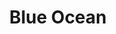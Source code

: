 ---
layout: place
title: "Blue Ocean"
permalink: /virginia/fairfax/blue-ocean.html
stateAbbr: VA
stateName: Virginia
cityName: Fairfax
seo:
  name: "Blue Ocean"
  type: Restaurant
  links: https://www.blueoceanizakaya.com/
description: "Long-running eatery in a modest strip-mall space offering sushi, bento boxes & Japanese entrees. Blue Ocean serves delicious sushi in Fairfax, Virginia. Try fresh Japanese dishes for a great dining experience. Available for takeout, lunch, and dinner."
place_id: ChIJAWTXzDtMtokRp2bG-hOGcRw
photos:
  - name: >-
      places/ChIJAWTXzDtMtokRp2bG-hOGcRw/photos/AeeoHcLvShHINVUFpsbe9BrckxUUY2WvIvwtDCXEQ6EbSM_a9SfhVQUe5yGEOcOUiDOub3ZnSTOWkmX9Xo361tfny071SZltMRkvu2BqOVfnj_Y3O_LCUxZl8CGXHG6ANkG9QCSsMC131RKzWcbmsphauXpEcZjitmPm9ZFqAy73i141MbYO4EeskKtP1f0OV3RaWKMVRSOzvTd7d0OyPTahX3pmPrnh1LZkN7_nJ8IyBC2pOQDL_S21Juq9485Eo-IQc8mZ7AjSeJ2wfLSj7avezwZUlvg0AIhepXpflPl_o5DiX16YLagQXg5mQLeeivRrBl85JEOJqHlLFXmN_wkXG9t27O6x7YSWen151FH-P-Lz4V3z43f5P2EJuA8yagWf6UEwC94yACuMwgkopTrQeHn8fyJRGSP4wqwJ846nP2S-VA
    widthPx: 3466
    heightPx: 4621
    authorAttributions:
      - displayName: Patrick Min
        uri: https://maps.google.com/maps/contrib/113463644345782756444
        photoUri: >-
          https://lh3.googleusercontent.com/a-/ALV-UjUnZQQTiXcThckXvJwR8YryN9rtpOl2WpGryyuT71noRaz_D0VV=s100-p-k-no-mo
    flagContentUri: >-
      https://www.google.com/local/imagery/report/?cb_client=maps_api_places.places_api&image_key=!1e10!2sCIHM0ogKEICAgICjuY3Wag&hl=en-US
    googleMapsUri: >-
      https://www.google.com/maps/place//data=!3m4!1e2!3m2!1sCIHM0ogKEICAgICjuY3Wag!2e10!4m2!3m1!1s0x89b64c3bccd76401:0x1c718613fac666a7
  - name: >-
      places/ChIJAWTXzDtMtokRp2bG-hOGcRw/photos/AeeoHcIzf3X5iy7Ffvx7MXaesQUMINYlZHiwzspj6SNLTiEg-qyRsBBZEqGH-SGZPRULY0dvuY_eQbNIIKw903_-rtUBJACMrO7q5x7vH7n0XecexgJ8y2f-XVEtz6Evn7ZSjBFpe13JWEHYYA374W_gJA-QMhnU4bKyLglXV_nGZ2F_GCG3Nyx28lYPiVlBTe6sj8Za5pGPsHC0gvO1B1P0uaV6o1dYAYvtzNaEIioKPT341BCsik_RWXRaxADB9gnDOiCgS4xEeSQU5vc5imxvkSxcbDRzOe_5eoOS705i27O53A
    widthPx: 1500
    heightPx: 1576
    authorAttributions:
      - displayName: Blue Ocean
        uri: https://maps.google.com/maps/contrib/102208783712279380946
        photoUri: >-
          https://lh3.googleusercontent.com/a/ACg8ocKc11-lncPMEsnqyndbwr5P9b8nY30xoOj5S_L1w21b3ytKCg=s100-p-k-no-mo
    flagContentUri: >-
      https://www.google.com/local/imagery/report/?cb_client=maps_api_places.places_api&image_key=!1e10!2sAF1QipOoXm5c8dKQ1iVNkW6sDrU51gYjLwejiYZl04Nj&hl=en-US
    googleMapsUri: >-
      https://www.google.com/maps/place//data=!3m4!1e2!3m2!1sAF1QipOoXm5c8dKQ1iVNkW6sDrU51gYjLwejiYZl04Nj!2e10!4m2!3m1!1s0x89b64c3bccd76401:0x1c718613fac666a7
  - name: >-
      places/ChIJAWTXzDtMtokRp2bG-hOGcRw/photos/AeeoHcI3lcVBrHnW1uQUjKtGRYI5xqxsNIlt8a_J5B6oM_lYD09poIha7lgt9l1em7L22hdFW9ZlrTTxPpeJFsF5g63_bwQYY59hBuCKfX_7DQzSFf9A7Ma00mhvv9p5KUKoTHzeXOVuttoBXdqytXBaotz-iFpconcm1ErffMXYLXVwvAKxth9yxZs9KmV8KbVSOC7W0uH1c9vf7X1Ci9SPjplkusP5SzRxmSACXnv3VnL94yn68m6A1A6_hh5rmpjsVuHW-G2oJAlU8ZkzacKTmnt989S2a49kEhwuWi3ThGe-ZG_itRU94tA1j3P-7sJHucFnoDVvnG2mkebXogXhyBypLqVe18k8opiO3X-fVp8H-VR1ByHAE3MyjlvIWsITqsENEpO2zjZq86Z_mH06VfR77DRKIEQSP8XphwznrTnCx3rr
    widthPx: 4032
    heightPx: 3024
    authorAttributions:
      - displayName: Kenji Nagayoshi
        uri: https://maps.google.com/maps/contrib/104809974776704144896
        photoUri: >-
          https://lh3.googleusercontent.com/a/ACg8ocI6cxD16O5UfCXL2-UpHvlZh-UvacwN_DwCfs6HbxrB8q-9RUEa=s100-p-k-no-mo
    flagContentUri: >-
      https://www.google.com/local/imagery/report/?cb_client=maps_api_places.places_api&image_key=!1e10!2sCIHM0ogKEICAgMCI1tKtjQE&hl=en-US
    googleMapsUri: >-
      https://www.google.com/maps/place//data=!3m4!1e2!3m2!1sCIHM0ogKEICAgMCI1tKtjQE!2e10!4m2!3m1!1s0x89b64c3bccd76401:0x1c718613fac666a7
  - name: >-
      places/ChIJAWTXzDtMtokRp2bG-hOGcRw/photos/AeeoHcLF9rwLNYtUwwKlIgMyD2gA6_lKz9b_vT8skzqvYwcgilDEQEV7ccYaiPSDL9-gdpdIjOtGIzeDxhOAzD47XzLjJnsasH77qXR7bkfSqnt7uu_MiNi1hRZWpA8Q7PQdwhKnDnPswTP1GiOM13bVtw2RjUCHyoAKGTl2DI2pTgL27ACNWtAWLDVOshdPCSCz0EOIxLJon3Qw8XCLgEgHXblzQzL3R09tjyLmuHk4yXKr9_ZUl6lAHvbgyF6xmDdDdH4ffYZdtbWRdBKkRBPWohYsAVTGa9ux1iELPnungMvBMUqQktBdCbXVnEoDRsTLzd8esNNv7SGyX8G30IZ-N2dlLsUSBIAIa4gbai9enYyZrH65AHxX4SmtM3hUkTYa-DWtDyNsHDg4AOzUZ6mg1Kfn0OQ8X1yT3M9lRmlzmwjzxFYu
    widthPx: 4032
    heightPx: 3024
    authorAttributions:
      - displayName: Kenji Nagayoshi
        uri: https://maps.google.com/maps/contrib/104809974776704144896
        photoUri: >-
          https://lh3.googleusercontent.com/a/ACg8ocI6cxD16O5UfCXL2-UpHvlZh-UvacwN_DwCfs6HbxrB8q-9RUEa=s100-p-k-no-mo
    flagContentUri: >-
      https://www.google.com/local/imagery/report/?cb_client=maps_api_places.places_api&image_key=!1e10!2sCIHM0ogKEICAgMCI1tKt9QE&hl=en-US
    googleMapsUri: >-
      https://www.google.com/maps/place//data=!3m4!1e2!3m2!1sCIHM0ogKEICAgMCI1tKt9QE!2e10!4m2!3m1!1s0x89b64c3bccd76401:0x1c718613fac666a7
  - name: >-
      places/ChIJAWTXzDtMtokRp2bG-hOGcRw/photos/AeeoHcK9q0CFrC0thSAoZ55eURu5yEEmfatlEA5yyUkGXXeztBV29MDokFGAMgffNeailLqksOPyP4QSbuL_3C30rew5PFUx0dHq0yR8fPWI6oGT8io3dCtaUpS_63lpbStxAcCzfjlZQ1M-daNqGCesxBdUWYijaY200tJYy3Tt_gNK78S2yPnAh8vZRQBDhw3SRpH3MhikQQ1lL6NMLOvuN6hiJPVimIyc9IQW52y92ndo54Az53ifuoXtgDz52JHJiizzZA61D7V0GnkZ4VclbLl0FAF7b0zsCvPCmNBo8K2PIcxuUrkLLyGCAHkxeaMVkhat8mGgXJFvTGEEwYXtu2sWSSlgj_AdCI9l3mAXdomQn07yKhoyPNb5f3Ewdzrijv0ujsBikAVCL3l_gXFSZLSuhrTRTcRPpm_xICnA1kv44CLe
    widthPx: 4032
    heightPx: 3024
    authorAttributions:
      - displayName: m chi
        uri: https://maps.google.com/maps/contrib/107873724482899956993
        photoUri: >-
          https://lh3.googleusercontent.com/a-/ALV-UjXpuc80lyK-xz4KgFYiT1iZ7aPZhFnLRLmygcqoqVcRJnp0OJ0uVQ=s100-p-k-no-mo
    flagContentUri: >-
      https://www.google.com/local/imagery/report/?cb_client=maps_api_places.places_api&image_key=!1e10!2sCIHM0ogKEICAgIDxmM6p_wE&hl=en-US
    googleMapsUri: >-
      https://www.google.com/maps/place//data=!3m4!1e2!3m2!1sCIHM0ogKEICAgIDxmM6p_wE!2e10!4m2!3m1!1s0x89b64c3bccd76401:0x1c718613fac666a7
  - name: >-
      places/ChIJAWTXzDtMtokRp2bG-hOGcRw/photos/AeeoHcJGUG39dXqYmTRvfaLDOB4kyVKFM8BhpS43MwZFgIROq9dZ1f1xbOPfl-woKTHoMXf1E-jfmtr6K_CZZeKDc1lef9X8q8nit5HAPyF5yViadgJYAZJxVUFT1WBloPQ1fudTh6aIPrvv_EqIEk8Gqyyx18keAlV9YvIsbu_92Hwgs0C49UHdt8SzlBsZTxUWXOg4063si7jl5-Kf1FmyLALkvfFN5g--UKrnc5Sje0HJFQznXTlHhznTnFTonvQ0s-QMmalN4VA_0ZRJcd3UyU6gE91Wj0ojCmUy4ZvhpJQ_No16DiPTTpufz3RV9R8RfO3gAORxc0mLBFPoscNyLw4uUFA4He44deAxzgwIHY917MU0n-ADT9XZqieEqfJZOx19dTL34s17I7FzGTs3KLpxQgHFO4mwrjAWfLkY3jo
    widthPx: 4032
    heightPx: 2268
    authorAttributions:
      - displayName: Alice W
        uri: https://maps.google.com/maps/contrib/118196418364741777989
        photoUri: >-
          https://lh3.googleusercontent.com/a-/ALV-UjUe3esHahUBOQ1w1wwBJRFHfemLH2dO3O30cE44FLkOfP2WeHntLQ=s100-p-k-no-mo
    flagContentUri: >-
      https://www.google.com/local/imagery/report/?cb_client=maps_api_places.places_api&image_key=!1e10!2sCIHM0ogKEICAgIDn_rKwMw&hl=en-US
    googleMapsUri: >-
      https://www.google.com/maps/place//data=!3m4!1e2!3m2!1sCIHM0ogKEICAgIDn_rKwMw!2e10!4m2!3m1!1s0x89b64c3bccd76401:0x1c718613fac666a7
  - name: >-
      places/ChIJAWTXzDtMtokRp2bG-hOGcRw/photos/AeeoHcJgA2_v6YePzWcUS_EBqBARykL9AO1nAHwp21OZkoIA4FcRPqdhw_9veTYKNkWeS8n13-RQP_RjNyx3Ng48h0TR7pzlWJF_5K3Ln50Klmki4CyR1HomKEf5OU7gc5W25DgHnLNYNGBkK-XdqOF6DndfC8ylJbd4s2Mtgt66VfhQV-7RH7j4tdfAHnPBElFBn0NWrwsvoZim5-xbLF8AXYXxT9HC-4iR4FN5TfwwPIPdY1SD6JUHmsHx8k3gVP-B9-XW-_AmiDdvzYgfJq2i3Eo9iEViLwjsZe7HwokqZ_A-FTJ7H_kGyeMxcdjNy3ro6bT43kX9DKzOGay7XcVJoNQzTTQKFDUSx6KRQuShZmaa36gk8_GTp4sCWia_z3YJ1nYXz2azkFcLeTYPwh4vn-LDxFO9kGoDDuYr7o-R_aYKJ5eQ
    widthPx: 4032
    heightPx: 3024
    authorAttributions:
      - displayName: Victoria D
        uri: https://maps.google.com/maps/contrib/116542131769691267161
        photoUri: >-
          https://lh3.googleusercontent.com/a-/ALV-UjX3mAYevFbHLXPk9ROqF7cJHBOS6Cye392poj6x_GyGA_jWK7wu0A=s100-p-k-no-mo
    flagContentUri: >-
      https://www.google.com/local/imagery/report/?cb_client=maps_api_places.places_api&image_key=!1e10!2sCIHM0ogKEICAgICW5peV3gE&hl=en-US
    googleMapsUri: >-
      https://www.google.com/maps/place//data=!3m4!1e2!3m2!1sCIHM0ogKEICAgICW5peV3gE!2e10!4m2!3m1!1s0x89b64c3bccd76401:0x1c718613fac666a7
  - name: >-
      places/ChIJAWTXzDtMtokRp2bG-hOGcRw/photos/AeeoHcKXhMqV4o9QjmjWvu2l3WRiXaunLt51AOBk9Rau2hghogPhEiO2y5Q6eBy-yqkRkqxcCisIroob2JNShJRjC2V1hM1XtDdDrQ4NZWJ5pyojwBrlCb7Yu1fTnMsqWpTf5Yvaz_MS_eQ3fyYcj8k_WudRAIJGZQP9w5oh9sEK1gqfJle6bY1h4mX8uhrTwsinP7ZtTuiLuEAigM8361WfLUKRzD--S6Ay1S003Maipe9EIOWadt5Vp98gOsyAF2mxklnpi48B27mdxuGdo-oyK3TrvLnZ1cg5XugJeX-Fg9cQin40Ei7Xkiv6dAcht9UpXzD72S4d645D3GNz6skEfee30gEwV_n6EX_moSDa9jlPOuEjUlC284_kbXk_TY76bp2-1_dUevjvmxbcU5CL7b5tHBbh0K5U1QAjlH8uH1nIWYc
    widthPx: 2970
    heightPx: 3486
    authorAttributions:
      - displayName: Rachelle
        uri: https://maps.google.com/maps/contrib/100506126830949008717
        photoUri: >-
          https://lh3.googleusercontent.com/a-/ALV-UjWMDxqA9GZJQqKN5C8LORStWZ2NN_yvxGHdwFW-1Xh6tNkc2XASZA=s100-p-k-no-mo
    flagContentUri: >-
      https://www.google.com/local/imagery/report/?cb_client=maps_api_places.places_api&image_key=!1e10!2sCIHM0ogKEICAgIC91JHUlwE&hl=en-US
    googleMapsUri: >-
      https://www.google.com/maps/place//data=!3m4!1e2!3m2!1sCIHM0ogKEICAgIC91JHUlwE!2e10!4m2!3m1!1s0x89b64c3bccd76401:0x1c718613fac666a7
  - name: >-
      places/ChIJAWTXzDtMtokRp2bG-hOGcRw/photos/AeeoHcKsyVHJZt4s3Ihk7ckC4Qgk0JS3f-q8NL-83pj7Vmr1v25N1o9RGU7Zi99IONF0Bk9jTQ-exqe6W4v7Agqg5bmhH0aTDdImIdyI03oFsYfdTfxBY9dCyiPOeq07SR8mms72iKhde2XiOv7Pxpq1Ul3g3YiB4nMk_3JX_0NOPyPNVyifIKa3X0LUh9ARB4ouxw5yDsfmieCAcFAyx-U6rh_0aeP_kBnQyYauwLZrNbFUwm-r2t5CF2l9_nJvYxgrVmx9a-1fJWlNMk2iYBhmd-wJ9AYmLIj8LpFLnXdRZlL29wLieAeKT6IU2GlIQ97oVqisMtQren-U9GKTkKCgb-wtFZbgZl4TIS8etwfdOhLBoWnpXODAe-UU7ZLJ-cY_9K4sZ7JszAAa8ykgqGQv2jkl0-2HUL_1ST_SUzKldOLGPdBB
    widthPx: 2841
    heightPx: 2791
    authorAttributions:
      - displayName: W. Piriya
        uri: https://maps.google.com/maps/contrib/114778179979967493972
        photoUri: >-
          https://lh3.googleusercontent.com/a-/ALV-UjUBJ35GWHTgLNi5BwZuRgNY5OsZLPMxKcD7JajHtTOm-YbxnU_7=s100-p-k-no-mo
    flagContentUri: >-
      https://www.google.com/local/imagery/report/?cb_client=maps_api_places.places_api&image_key=!1e10!2sCIHM0ogKEICAgICWq_L6qAE&hl=en-US
    googleMapsUri: >-
      https://www.google.com/maps/place//data=!3m4!1e2!3m2!1sCIHM0ogKEICAgICWq_L6qAE!2e10!4m2!3m1!1s0x89b64c3bccd76401:0x1c718613fac666a7
  - name: >-
      places/ChIJAWTXzDtMtokRp2bG-hOGcRw/photos/AeeoHcLZpQWldSz4ZcJ2McuRCjiExbLv1j3iU7ccH1dqB-zi1ee-qJGPUjal2wotx3QN8mjyRtP3rfrupVD3Oyv3LG80rkGZuBSOqHRIR_8tUVBep4vqo1FoaEaSJvWztcODWhuOUBRae417O1in_R9Y0EVYT9C9EGOpFIDY7DFJ_2u2X1H4HpfiA9e8hlMMWZX25hIp9jkqDz3uGmfCFL2xLd2wXVOpOr46nUlo1rfyOh2h__HUg9mOLEiyhCCZeHgZSUXAX_9D9zKob3_KUp6uw_8ADULSEmNAM4rtO6b6eiDp2T_hRCISopBaw68Is1ORvz6i5u7a4ibJQ2IcQUYUVnigYIWWAEfRC-ISvjlyQw4bAIAczs-j2zSj5Z6kEApWCgbYiT_BM2GUfrdKcVTs7tsJYjz_yTiynwXlX3H7SQ7TVlmM
    widthPx: 4032
    heightPx: 3024
    authorAttributions:
      - displayName: Kenji Nagayoshi
        uri: https://maps.google.com/maps/contrib/104809974776704144896
        photoUri: >-
          https://lh3.googleusercontent.com/a/ACg8ocI6cxD16O5UfCXL2-UpHvlZh-UvacwN_DwCfs6HbxrB8q-9RUEa=s100-p-k-no-mo
    flagContentUri: >-
      https://www.google.com/local/imagery/report/?cb_client=maps_api_places.places_api&image_key=!1e10!2sCIHM0ogKEICAgMCI1tKttQE&hl=en-US
    googleMapsUri: >-
      https://www.google.com/maps/place//data=!3m4!1e2!3m2!1sCIHM0ogKEICAgMCI1tKttQE!2e10!4m2!3m1!1s0x89b64c3bccd76401:0x1c718613fac666a7
address: 9440 Main St, Fairfax, VA 22031, USA
street: 9440 Main St
city: Fairfax
state: VA
zip: '22031'
country: USA
neighborhood: null
latitude: '38.842342'
longitude: '-77.270228'
accessibility_options:
  wheelchairAccessibleParking: true
  wheelchairAccessibleEntrance: true
  wheelchairAccessibleRestroom: true
  wheelchairAccessibleSeating: true
business_status: OPERATIONAL
name: Blue Ocean
google_maps_links:
  directionsUri: >-
    https://www.google.com/maps/dir//''/data=!4m7!4m6!1m1!4e2!1m2!1m1!1s0x89b64c3bccd76401:0x1c718613fac666a7!3e0
  placeUri: https://maps.google.com/?cid=2049566725800093351
  writeAReviewUri: >-
    https://www.google.com/maps/place//data=!4m3!3m2!1s0x89b64c3bccd76401:0x1c718613fac666a7!12e1
  reviewsUri: >-
    https://www.google.com/maps/place//data=!4m4!3m3!1s0x89b64c3bccd76401:0x1c718613fac666a7!9m1!1b1
  photosUri: >-
    https://www.google.com/maps/place//data=!4m3!3m2!1s0x89b64c3bccd76401:0x1c718613fac666a7!10e5
primary_type: Japanese Restaurant
opening_hours:
  regular: null
  current: null
secondary_opening_hours:
  regular:
    weekdayDescriptions: null
    type: null
  current:
    weekdayDescriptions: null
    type: null
phone: (703) 425-7555
price_level: PRICE_LEVEL_MODERATE
price_range: null
rating: '4.3'
rating_count: 0
website: https://www.blueoceanizakaya.com/
reviews:
  - name: >-
      places/ChIJAWTXzDtMtokRp2bG-hOGcRw/reviews/ChdDSUhNMG9nS0VJQ0FnTUR3LUtfcDBBRRAB
    relativePublishTimeDescription: 3 weeks ago
    rating: 4
    text:
      text: >-
        Ordered takeout. The sushi was good. I'd go back. Parking can be
        difficult to find around dinnertime. Nice atmosphere.
      languageCode: en
    originalText:
      text: >-
        Ordered takeout. The sushi was good. I'd go back. Parking can be
        difficult to find around dinnertime. Nice atmosphere.
      languageCode: en
    authorAttribution:
      displayName: Jerry Miranda
      uri: https://www.google.com/maps/contrib/110639126420650550479/reviews
      photoUri: >-
        https://lh3.googleusercontent.com/a-/ALV-UjWNUl6RwAnPJB5708hAQo4evIi_QTH0ogYYhm4mWaqCvQB6nO2u=s128-c0x00000000-cc-rp-mo-ba6
    publishTime: '2025-03-23T12:26:04.414967Z'
    flagContentUri: >-
      https://www.google.com/local/review/rap/report?postId=ChdDSUhNMG9nS0VJQ0FnTUR3LUtfcDBBRRAB&d=17924085&t=1
    googleMapsUri: >-
      https://www.google.com/maps/reviews/data=!4m6!14m5!1m4!2m3!1sChdDSUhNMG9nS0VJQ0FnTUR3LUtfcDBBRRAB!2m1!1s0x89b64c3bccd76401:0x1c718613fac666a7
  - name: >-
      places/ChIJAWTXzDtMtokRp2bG-hOGcRw/reviews/ChdDSUhNMG9nS0VJQ0FnTUR3bmYyZXBBRRAB
    relativePublishTimeDescription: 2 weeks ago
    rating: 5
    text:
      text: >-
        Literally the best Japanese restaurant in Fairfax! The lunch box is
        totally worth it—highly recommend the salmon teriyaki!!
      languageCode: en
    originalText:
      text: >-
        Literally the best Japanese restaurant in Fairfax! The lunch box is
        totally worth it—highly recommend the salmon teriyaki!!
      languageCode: en
    authorAttribution:
      displayName: Mentaiko Z
      uri: https://www.google.com/maps/contrib/107430640913998197206/reviews
      photoUri: >-
        https://lh3.googleusercontent.com/a/ACg8ocJAxzdU8cCf03vY2UHkWC3okYg0e3zG3mE_y8zamyoFr84VtA=s128-c0x00000000-cc-rp-mo-ba3
    publishTime: '2025-03-27T17:41:18.633068Z'
    flagContentUri: >-
      https://www.google.com/local/review/rap/report?postId=ChdDSUhNMG9nS0VJQ0FnTUR3bmYyZXBBRRAB&d=17924085&t=1
    googleMapsUri: >-
      https://www.google.com/maps/reviews/data=!4m6!14m5!1m4!2m3!1sChdDSUhNMG9nS0VJQ0FnTUR3bmYyZXBBRRAB!2m1!1s0x89b64c3bccd76401:0x1c718613fac666a7
  - name: >-
      places/ChIJAWTXzDtMtokRp2bG-hOGcRw/reviews/ChZDSUhNMG9nS0VJQ0FnSUNyLXNPZERBEAE
    relativePublishTimeDescription: 9 months ago
    rating: 5
    text:
      text: >-
        Delicious Japanese and Izakaya. Had dinner there and definitely will be
        back. I went to the area to do my grocery at Trader Joe’s (2-3 shops
        from Blue Ocean） but never know that this place served delish Japanese
        food (well now I know). Like we always do, we order plenty of food.
        Agedashi tofu, shrimp tempura, assorted sushi chef specials, tuna and
        mackerel izakaya(comes with miso soup, salad and sashimi) all were
        delicious!!! Enjoy the pictures but if you’re in the area, try their
        food!
      languageCode: en
    originalText:
      text: >-
        Delicious Japanese and Izakaya. Had dinner there and definitely will be
        back. I went to the area to do my grocery at Trader Joe’s (2-3 shops
        from Blue Ocean） but never know that this place served delish Japanese
        food (well now I know). Like we always do, we order plenty of food.
        Agedashi tofu, shrimp tempura, assorted sushi chef specials, tuna and
        mackerel izakaya(comes with miso soup, salad and sashimi) all were
        delicious!!! Enjoy the pictures but if you’re in the area, try their
        food!
      languageCode: en
    authorAttribution:
      displayName: Novi Beerens
      uri: https://www.google.com/maps/contrib/105992370336325858715/reviews
      photoUri: >-
        https://lh3.googleusercontent.com/a-/ALV-UjWyqoqDMRr5N3j11yjyut6vvQwj4ZXbKQaico8IuYLaGZ50_yus=s128-c0x00000000-cc-rp-mo-ba5
    publishTime: '2024-07-06T11:08:58.000290Z'
    flagContentUri: >-
      https://www.google.com/local/review/rap/report?postId=ChZDSUhNMG9nS0VJQ0FnSUNyLXNPZERBEAE&d=17924085&t=1
    googleMapsUri: >-
      https://www.google.com/maps/reviews/data=!4m6!14m5!1m4!2m3!1sChZDSUhNMG9nS0VJQ0FnSUNyLXNPZERBEAE!2m1!1s0x89b64c3bccd76401:0x1c718613fac666a7
  - name: >-
      places/ChIJAWTXzDtMtokRp2bG-hOGcRw/reviews/ChZDSUhNMG9nS0VJQ0FnSUNsb3U3MUlnEAE
    relativePublishTimeDescription: a year ago
    rating: 5
    text:
      text: >-
        Had an excellent experience at Blue Ocean! This is the most authentic
        Japanese izakaya that I have been to in a long time. The food is fresh,
        plentiful, the aunties are so helpful, and the prices are outstanding
        for the quality and portion of food. I do recommend calling ahead and
        getting a reservation. They are a smaller eatery with limited seating.
        There are a few different menus. Some items require you to call ahead
        and order, I'm guess to acquire fresh ingredients. I will definitely be
        going again soon to try their okonomiyaki and other items from their
        menus. Absolutely outstanding!
      languageCode: en
    originalText:
      text: >-
        Had an excellent experience at Blue Ocean! This is the most authentic
        Japanese izakaya that I have been to in a long time. The food is fresh,
        plentiful, the aunties are so helpful, and the prices are outstanding
        for the quality and portion of food. I do recommend calling ahead and
        getting a reservation. They are a smaller eatery with limited seating.
        There are a few different menus. Some items require you to call ahead
        and order, I'm guess to acquire fresh ingredients. I will definitely be
        going again soon to try their okonomiyaki and other items from their
        menus. Absolutely outstanding!
      languageCode: en
    authorAttribution:
      displayName: Trisha Talapatra
      uri: https://www.google.com/maps/contrib/100644497649326257046/reviews
      photoUri: >-
        https://lh3.googleusercontent.com/a-/ALV-UjXRu9n_bLr8pMG4A5TSR9ciCZ0akJ5LedGSUQXOo1OK6KhB7gaj7g=s128-c0x00000000-cc-rp-mo-ba3
    publishTime: '2023-11-15T01:21:14.066665Z'
    flagContentUri: >-
      https://www.google.com/local/review/rap/report?postId=ChZDSUhNMG9nS0VJQ0FnSUNsb3U3MUlnEAE&d=17924085&t=1
    googleMapsUri: >-
      https://www.google.com/maps/reviews/data=!4m6!14m5!1m4!2m3!1sChZDSUhNMG9nS0VJQ0FnSUNsb3U3MUlnEAE!2m1!1s0x89b64c3bccd76401:0x1c718613fac666a7
  - name: >-
      places/ChIJAWTXzDtMtokRp2bG-hOGcRw/reviews/ChZDSUhNMG9nS0VJQ0FnSUNqdWRYbUlREAE
    relativePublishTimeDescription: 11 months ago
    rating: 3
    text:
      text: >-
        I had a good experience dining at this restaurant a few years ago, so I
        decided to go back when I was in the area running errands during
        lunchtime. Once I sat down, I was disappointed that the table and chair
        were sticky. The price of food was reasonable, as I ordered a set meal
        of ramen and salmon sushi for $18, which also came with a free salad.
        When I tried the ramen broth, it was too salty for my liking, and I had
        to add water to dilute it. The ramen noodles were fresh and had a good
        texture, but the sushi set took a while to arrive at my table, even
        though the restaurant wasn't crowded, and my server disappeared for some
        time. The sushi was decent but not the freshest I've had. The service
        was average, but it could have been better. The restaurant was small and
        cozy, with many art pieces and objects on the walls, which made it feel
        cluttered. I don't think I'll return, and, sadly, this restaurant is not
        as good as I remember it being.
      languageCode: en
    originalText:
      text: >-
        I had a good experience dining at this restaurant a few years ago, so I
        decided to go back when I was in the area running errands during
        lunchtime. Once I sat down, I was disappointed that the table and chair
        were sticky. The price of food was reasonable, as I ordered a set meal
        of ramen and salmon sushi for $18, which also came with a free salad.
        When I tried the ramen broth, it was too salty for my liking, and I had
        to add water to dilute it. The ramen noodles were fresh and had a good
        texture, but the sushi set took a while to arrive at my table, even
        though the restaurant wasn't crowded, and my server disappeared for some
        time. The sushi was decent but not the freshest I've had. The service
        was average, but it could have been better. The restaurant was small and
        cozy, with many art pieces and objects on the walls, which made it feel
        cluttered. I don't think I'll return, and, sadly, this restaurant is not
        as good as I remember it being.
      languageCode: en
    authorAttribution:
      displayName: Patrick Min
      uri: https://www.google.com/maps/contrib/113463644345782756444/reviews
      photoUri: >-
        https://lh3.googleusercontent.com/a-/ALV-UjUnZQQTiXcThckXvJwR8YryN9rtpOl2WpGryyuT71noRaz_D0VV=s128-c0x00000000-cc-rp-mo-ba8
    publishTime: '2024-04-24T12:35:20.364022Z'
    flagContentUri: >-
      https://www.google.com/local/review/rap/report?postId=ChZDSUhNMG9nS0VJQ0FnSUNqdWRYbUlREAE&d=17924085&t=1
    googleMapsUri: >-
      https://www.google.com/maps/reviews/data=!4m6!14m5!1m4!2m3!1sChZDSUhNMG9nS0VJQ0FnSUNqdWRYbUlREAE!2m1!1s0x89b64c3bccd76401:0x1c718613fac666a7
parking_options:
  freeParkingLot: true
  freeStreetParking: true
  valetParking: false
payment_options:
  acceptsCreditCards: true
  acceptsDebitCards: true
  acceptsCashOnly: false
  acceptsNfc: true
allow_dogs: null
curbside_pickup: null
delivery: null
dine_in: true
good_for_children: true
good_for_groups: true
good_for_sports: false
live_music: false
menu_for_children: false
outdoor_seating: false
reservable: true
restroom: true
serves_beer: true
serves_breakfast: false
serves_brunch: false
serves_cocktails: null
serves_coffee: null
serves_dinner: true
serves_dessert: true
serves_lunch: true
serves_vegetarian_food: true
serves_wine: true
takeout: true
update_category: essentials
summary: >-
  Long-running eatery in a modest strip-mall space offering sushi, bento boxes &
  Japanese entrees.

---